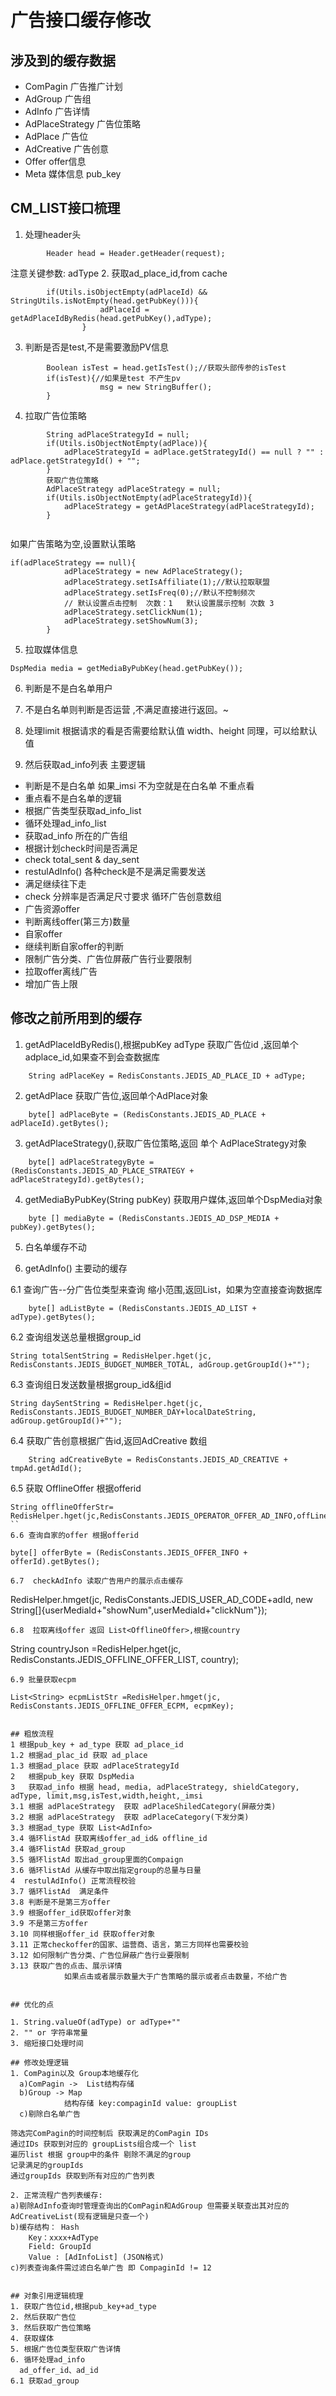 # 广告接口缓存修改

## 涉及到的缓存数据
* ComPagin 广告推广计划
* AdGroup  广告组
* AdInfo  广告详情
* AdPlaceStrategy 广告位策略
* AdPlace   广告位
* AdCreative 广告创意
* Offer  offer信息
* Meta 媒体信息   pub_key

## CM_LIST接口梳理
1. 处理header头
```
		Header head = Header.getHeader(request);
```
 注意关键参数: adType
2.  获取ad_place_id,from cache
```
		if(Utils.isObjectEmpty(adPlaceId) && StringUtils.isNotEmpty(head.getPubKey())){
					adPlaceId = getAdPlaceIdByRedis(head.getPubKey(),adType);
				}
```
3. 判断是否是test,不是需要激励PV信息
```
		Boolean isTest = head.getIsTest();//获取头部传参的isTest
		if(isTest){//如果是test 不产生pv
					msg = new StringBuffer();
		}
```
4. 拉取广告位策略
```
        String adPlaceStrategyId = null;
    	if(Utils.isObjectNotEmpty(adPlace)){
    		adPlaceStrategyId = adPlace.getStrategyId() == null ? "" : adPlace.getStrategyId() + "";
    	} 	
    	获取广告位策略
    	AdPlaceStrategy adPlaceStrategy = null;
    	if(Utils.isObjectNotEmpty(adPlaceStrategyId)){
    		adPlaceStrategy = getAdPlaceStrategy(adPlaceStrategyId);
    	}
  
```
如果广告策略为空,设置默认策略
```
if(adPlaceStrategy == null){
			adPlaceStrategy = new AdPlaceStrategy();
			adPlaceStrategy.setIsAffiliate(1);//默认拉取联盟
			adPlaceStrategy.setIsFreq(0);//默认不控制频次
			// 默认设置点击控制  次数：1   默认设置展示控制 次数 3
			adPlaceStrategy.setClickNum(1);
			adPlaceStrategy.setShowNum(3);
		}
```
5. 拉取媒体信息
```
DspMedia media = getMediaByPubKey(head.getPubKey());
```

6. 判断是不是白名单用户

7. 不是白名单则判断是否运营 ,不满足直接进行返回。~

8. 处理limit 根据请求的看是否需要给默认值
   width、height 同理，可以给默认值
   
9. 然后获取ad_info列表 主要逻辑
*  判断是不是白名单 如果_imsi 不为空就是在白名单 不重点看
*  重点看不是白名单的逻辑
*  根据广告类型获取ad_info_list
*  循环处理ad_info_list
*  获取ad_info 所在的广告组
*  根据计划check时间是否满足
*  check total_sent & day_sent
*  restulAdInfo() 各种check是不是满足需要发送
*  满足继续往下走
*  check 分辨率是否满足尺寸要求  循环广告创意数组
*  广告资源offer
*  判断离线offer(第三方)数量
*  自家offer
*  继续判断自家offer的判断
*  限制广告分类、广告位屏蔽广告行业要限制
*  拉取offer离线广告 
*  增加广告上限

## 修改之前所用到的缓存

1.  getAdPlaceIdByRedis(),根据pubKey adType 获取广告位id ,返回单个adplace_id,如果查不到会查数据库
```
	String adPlaceKey = RedisConstants.JEDIS_AD_PLACE_ID + adType;
```
2.  getAdPlace 获取广告位,返回单个AdPlace对象
``` 
	byte[] adPlaceByte = (RedisConstants.JEDIS_AD_PLACE + adPlaceId).getBytes();
```
3.  getAdPlaceStrategy(),获取广告位策略,返回 单个 AdPlaceStrategy对象
```
	byte[] adPlaceStrategyByte = (RedisConstants.JEDIS_AD_PLACE_STRATEGY + adPlaceStrategyId).getBytes();
```
4. getMediaByPubKey(String pubKey) 获取用户媒体,返回单个DspMedia对象
```
	byte [] mediaByte = (RedisConstants.JEDIS_AD_DSP_MEDIA + pubKey).getBytes();
```

5. 白名单缓存不动

6. getAdInfo() 主要动的缓存

6.1 查询广告--分广告位类型来查询 缩小范围,返回List<AdInfo>，如果为空直接查询数据库
```
    byte[] adListByte = (RedisConstants.JEDIS_AD_LIST + adType).getBytes();
```
6.2 查询组发送总量根据group_id
```
String totalSentString = RedisHelper.hget(jc, RedisConstants.JEDIS_BUDGET_NUMBER_TOTAL, adGroup.getGroupId()+"");
```
6.3 查询组日发送数量根据group_id&组id
```
String daySentString = RedisHelper.hget(jc, RedisConstants.JEDIS_BUDGET_NUMBER_DAY+localDateString, adGroup.getGroupId()+"");
```
6.4 获取广告创意根据广告id,返回AdCreative 数组
```
	String adCreativeByte = RedisConstants.JEDIS_AD_CREATIVE + tmpAd.getAdId();
```
6.5 获取 OfflineOffer 根据offerid 
```
String offlineOfferStr= RedisHelper.hget(jc,RedisConstants.JEDIS_OPERATOR_OFFER_AD_INFO,offLineOfferId);
``
6.6 查询自家的offer 根据offerid
```
	byte[] offerByte = (RedisConstants.JEDIS_OFFER_INFO + offerId).getBytes();
```
6.7  checkAdInfo 读取广告用户的展示点击缓存
```
RedisHelper.hmget(jc, RedisConstants.JEDIS_USER_AD_CODE+adId, new String[]{userMediaId+"showNum",userMediaId+"clickNum"});
```
6.8  拉取离线offer 返回 List<OfflineOffer>,根据country
```
String countryJson =RedisHelper.hget(jc, RedisConstants.JEDIS_OFFLINE_OFFER_LIST, country);
```
6.9 批量获取ecpm
```
	List<String> ecpmListStr =RedisHelper.hmget(jc, RedisConstants.JEDIS_OFFLINE_OFFER_ECPM, ecpmKey);
```

## 粗放流程
1 根据pub_key + ad_type 获取 ad_place_id
1.2 根据ad_plac_id 获取 ad_place 
1.3 根据ad_place 获取 adPlaceStrategyId
2   根据pub_key 获取 DspMedia
3   获取ad_info 根据 head, media, adPlaceStrategy, shieldCategory, adType, limit,msg,isTest,width,height,_imsi
3.1 根据 adPlaceStrategy  获取 adPlaceShiledCategory(屏蔽分类)
3.2 根据 adPlaceStrategy  获取 adPlaceCategory(下发分类)
3.3 根据ad_type 获取 List<AdInfo> 
3.4 循环listAd 获取离线offer_ad_id& offline_id
3.4 循环listAd 获取ad_group
3.5 循环listAd 取出ad_group里面的Compaign
3.6 循环listAd 从缓存中取出指定group的总量与日量
4  restulAdInfo() 正常流程校验
3.7 循环listAd  满足条件
3.8 判断是不是第三方offer
3.9 根据offer_id获取offer对象
3.9 不是第三方offer
3.10 同样根据offer_id 获取offer对象
3.11 正常checkoffer的国家、运营商、语言，第三方同样也需要校验
3.12 如何限制广告分类、广告位屏蔽广告行业要限制
3.13 获取广告的点击、展示详情
            如果点击或者展示数量大于广告策略的展示或者点击数量，不给广告


## 优化的点

1. String.valueOf(adType) or adType+""
2. "" or 字符串常量
3. 缩短接口处理时间

## 修改处理逻辑
1. ComPagin以及 Group本地缓存化
  a)ComPagin ->  List结构存储
  b)Group -> Map 
            结构存储 key:compaginId value: groupList
  c)剔除白名单广告

筛选完ComPagin的时间控制后 获取满足的ComPagin IDs
通过IDs 获取到对应的 groupLists组合成一个 list
遍历list 根据 group中的条件 剔除不满足的group
记录满足的groupIds
通过groupIds 获取到所有对应的广告列表

2. 正常流程广告列表缓存:
a)剔除AdInfo查询时管理查询出的ComPagin和AdGroup 但需要关联查出其对应的AdCreativeList(现有逻辑是只查一个)
b)缓存结构： Hash 
	Key：xxxx+AdType
	Field: GroupId
	Value : [AdInfoList] (JSON格式)
c)列表查询条件需过滤白名单广告 即 CompaginId != 12


## 对象引用逻辑梳理
1. 获取广告位id,根据pub_key+ad_type
2. 然后获取广告位
3. 然后获取广告位策略
4. 获取媒体
5. 根据广告位类型获取广告详情
6. 循环处理ad_info
  ad_offer_id、ad_id
6.1 获取ad_group






